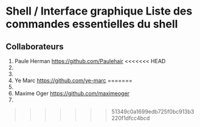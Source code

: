# Shell / Interface graphique Liste des commandes essentielles du shell

## Collaborateurs
1. Paule Herman https://github.com/Paulehair
<<<<<<< HEAD
2. 
3. 
4. Ye Marc https://github.com/ye-marc
=======
2.
3. Maxime Oger https://github.com/maximeoger
4.
>>>>>>> 51349c0a1699edb725f0bc913b3220f1dfcc4bcd
